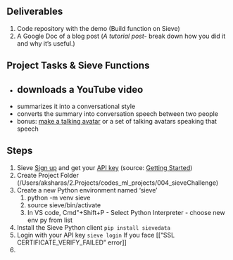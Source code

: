## Deliverables
1. Code repository with the demo (Build function on Sieve)
2. A Google Doc of a blog post (*A tutorial post*- break down how you did it and why it’s useful.)

## Project Tasks & Sieve Functions
- downloads a YouTube video
	- 
- summarizes it into a conversational style
- converts the summary into conversation speech between two people
- bonus: [make a talking avatar](https://www.sievedata.com/blog/portrait-avatar-talking-head-video-api-hedra-infinity) or a set of talking avatars speaking that speech

## Steps
1. Sieve [Sign up](https://www.sievedata.com/dashboard) and get your [API key](https://www.sievedata.com/dashboard/settings) (source: [Getting Started](https://docs.sievedata.com/guide/intro#getting-started))
2. Create Project Folder (/Users/aksharas/2.Projects/codes_ml_projects/004_sieveChallenge)
3. Create a new Python environment named ‘sieve’
	1. python -m venv sieve 
	2. source sieve/bin/activate
	3. In VS code, Cmd"+Shift+P - Select Python Interpreter - choose new env py from list
4. Install the Sieve Python client
	`pip install sievedata`
5. Login with your API key
	 `sieve login`
	 If you face [[“SSL CERTIFICATE_VERIFY_FAILED” error]]
6. 